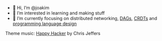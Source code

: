 - 👋 Hi, I’m @joakim
- 🌱 I’m interested in learning and making stuff
- 👀 I’m currently focusing on distributed networking, [DAGs](https://en.wikipedia.org/wiki/Directed_acyclic_graph), [CRDTs](https://crdt.tech/) and [programming language design](https://github.com/kesh-lang)

Theme music: [Happy Hacker](https://soundcloud.com/audimprove/happy-hacker) by Chris Jeffers

